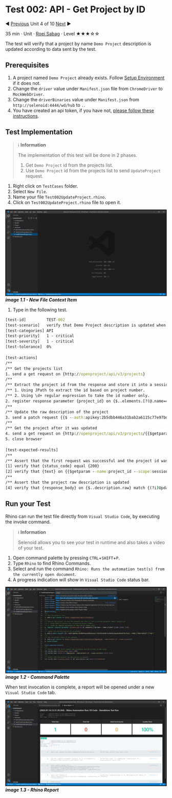 # Test 002: API - Get Project by ID

:arrow_backward: [Previous](./03.InterceptAndReplicateAPICalls.md) Unit 4 of 10 [Next](uu) :arrow_forward:

35 min · Unit · [Roei Sabag](https://www.linkedin.com/in/roei-sabag-247aa18/) · Level ★★★☆☆
  
The test will verify that a project by name `Demo Project` description is updated according to data sent by the test.  

## Prerequisites

1. A project named `Demo Project` already exists. Follow [Setup Environment](../Tutorials.SetupEnvironment/00.Module.md) if it does not.
2. Change the `driver` value under `Manifest.json` file from `ChromeDriver` to `MockWebDriver`.
3. Change the `driverBinaries` value under `Manifest.json` from `http://selenoid:4444/wd/hub` to `.`.
4. You have created an api token, if you have not, [please follow these instructions](./01.SetupOpenProjectApplication.md).

## Test Implementation

> :information_source: **Information**
>  
> The implementation of this test will be done in 2 phases.
>
> 1. Get `Demo Project` id from the projects list.
> 2. Use `Demo Project` id from the projects list to send `UpdateProject` request.  

1. Right click on `TestCases` folder.
2. Select `New File`.  
3. Name your file `Test002UpdateProject.rhino`.
4. Click on `Test002UpdateProject.rhino` file to open it.  

![image 1.1 - New File Context Item](./Images/m01u05_1.png)  
_**image 1.1 - New File Context Item**_  

1. Type in the following test.  

```cmd
[test-id]         TEST-002
[test-scenario]   verify that Demo Project description is updated when sending UpdateProject API request
[test-categories] API
[test-priority]   1 - critical
[test-severity]   1 - critical
[test-tolerance]  0%

[test-actions]
/**
/** Get the projects list
1. send a get request on {http://openproject/api/v3/projects}
/**
/** Extract the project id from the response and store it into a session parameter named 'project_id'
/** 1. Using JPath to extract the id based on project number.
/** 2. Using \d+ regular expression to take the id number only.
2. register response parameter {project_id} on {$..elements.[?(@.name==='Demo project')].id} filter {\d+}
/**
/** Update the raw description of the project
3. send a patch request {{$ --auth:apikey:2b5dbb446a31bab2a6115c77e97bdc1050b7254ed5e55a11866bb206fe27b2c1 --body:{"description":{"raw":"Updated"}}}} on {http://openproject/api/v3/projects/{{$getparam --name:project_id --scope:session}}}
/**
/** Get the project after it was updated
4. send a get request on {http://openproject/api/v3/projects/{{$getparam --name:project_id --scope:session}}}
5. close browser

[test-expected-results]
/**
/** Assert that the first request was successful and the project id was saved.
[1] verify that {status_code} equal {200}
[2] verify that {text} on {{$getparam --name:project_id --scope:session}} match {\d+}
/**
/** Assert that the project raw description is updated
[4] verify that {response_body} on {$..description.raw} match {(?i)Updated}
```  

## Run your Test

Rhino can run the test file directly from `Visual Studio Code`, by executing the invoke command.  

> :information_source: **Information**
>  
> Selenoid allows you to see your test in runtime and also takes a video of your test.

1. Open command palette by pressing `CTRL`+`SHIFT`+`P`.
2. Type `Rhino` to find Rhino Commands.
3. Select and run the command `Rhino: Runs the automation test(s) from the currently open document`.
4. A progress indication will show in `Visual Studio Code` status bar.  

![image 1.2 - Command Palette](./Images/m01u05_2.png)
_**image 1.2 - Command Palette**_  

When test invocation is complete, a report will be opened under a new `Visual Studio Code` tab.  

![image 1.3 - Rhino Report](./Images/m01u05_3.png)
_**image 1.3 - Rhino Report**_
